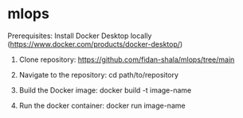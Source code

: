 # mlops

Prerequisites: Install Docker Desktop locally (https://www.docker.com/products/docker-desktop/)
 
1. Clone repository:
   https://github.com/fidan-shala/mlops/tree/main

2. Navigate to the repository:
   cd path/to/repository

3. Build the Docker image:
   docker build -t image-name

4. Run the docker container:
   docker run image-name 
